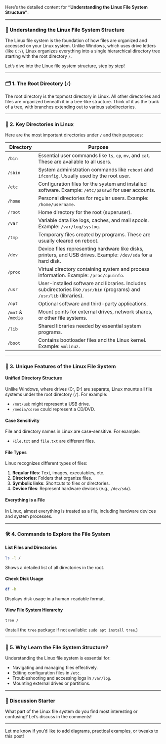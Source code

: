 Here’s the detailed content for **“Understanding the Linux File System Structure”**:  

---

### 🌟 **Understanding the Linux File System Structure**  

The Linux file system is the foundation of how files are organized and accessed on your Linux system. Unlike Windows, which uses drive letters (like `C:\`), Linux organizes everything into a single hierarchical directory tree starting with the root directory `/`.  

Let’s dive into the Linux file system structure, step by step!  

---

### 🗂️ **1. The Root Directory (`/`)**  
The root directory is the topmost directory in Linux. All other directories and files are organized beneath it in a tree-like structure. Think of it as the trunk of a tree, with branches extending out to various subdirectories.  

---

### 📁 **2. Key Directories in Linux**  

Here are the most important directories under `/` and their purposes:  

| **Directory** | **Purpose** |  
|---------------|-------------|  
| `/bin`        | Essential user commands like `ls`, `cp`, `mv`, and `cat`. These are available to all users. |  
| `/sbin`       | System administration commands like `reboot` and `ifconfig`. Usually used by the root user. |  
| `/etc`        | Configuration files for the system and installed software. Example: `/etc/passwd` for user accounts. |  
| `/home`       | Personal directories for regular users. Example: `/home/username`. |  
| `/root`       | Home directory for the root (superuser). |  
| `/var`        | Variable data like logs, caches, and mail spools. Example: `/var/log/syslog`. |  
| `/tmp`        | Temporary files created by programs. These are usually cleared on reboot. |  
| `/dev`        | Device files representing hardware like disks, printers, and USB drives. Example: `/dev/sda` for a hard disk. |  
| `/proc`       | Virtual directory containing system and process information. Example: `/proc/cpuinfo`. |  
| `/usr`        | User-installed software and libraries. Includes subdirectories like `/usr/bin` (programs) and `/usr/lib` (libraries). |  
| `/opt`        | Optional software and third-party applications. |  
| `/mnt` & `/media` | Mount points for external drives, network shares, or other file systems. |  
| `/lib`        | Shared libraries needed by essential system programs. |  
| `/boot`       | Contains bootloader files and the Linux kernel. Example: `vmlinuz`. |  

---

### 🔑 **3. Unique Features of the Linux File System**  

#### **Unified Directory Structure**  
Unlike Windows, where drives (C:, D:) are separate, Linux mounts all file systems under the root directory (`/`). For example:  
- `/mnt/usb` might represent a USB drive.  
- `/media/cdrom` could represent a CD/DVD.  

#### **Case Sensitivity**  
File and directory names in Linux are case-sensitive. For example:  
- `File.txt` and `file.txt` are different files.  

#### **File Types**  
Linux recognizes different types of files:  
1. **Regular files**: Text, images, executables, etc.  
2. **Directories**: Folders that organize files.  
3. **Symbolic links**: Shortcuts to files or directories.  
4. **Device files**: Represent hardware devices (e.g., `/dev/sda`).  

#### **Everything is a File**  
In Linux, almost everything is treated as a file, including hardware devices and system processes.  

---

### 🛠️ **4. Commands to Explore the File System**  

#### **List Files and Directories**  
```bash
ls -l /
```  
Shows a detailed list of all directories in the root.  

#### **Check Disk Usage**  
```bash
df -h
```  
Displays disk usage in a human-readable format.  

#### **View File System Hierarchy**  
```bash
tree /
```  
(Install the `tree` package if not available: `sudo apt install tree`.)  

---

### 🌟 **5. Why Learn the File System Structure?**  
Understanding the Linux file system is essential for:  
- Navigating and managing files effectively.  
- Editing configuration files in `/etc`.  
- Troubleshooting and accessing logs in `/var/log`.  
- Mounting external drives or partitions.  

---

### 🤔 **Discussion Starter**  
What part of the Linux file system do you find most interesting or confusing? Let’s discuss in the comments!  

---  

Let me know if you’d like to add diagrams, practical examples, or tweaks to this post!
